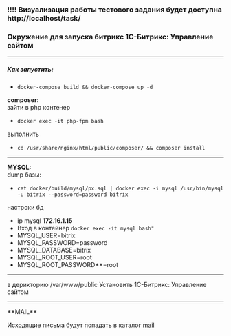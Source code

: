 <h3>!!!! Визуализация работы тестового задания будет доступна http://localhost/task/ </h3>
<h3> Окружение для запуска битрикс 1С-Битрикс: Управление сайтом</h3>

<hr>
<h5>Как запустить:</h5>

- `docker-compose build && docker-compose up -d`

<b>composer:<br></b>
зайти в php контенер
- `docker exec -it php-fpm bash`
<p>выполнить</p>

- `cd /usr/share/nginx/html/public/composer/ &&
    composer install`
<hr>
<b>MYSQL:<br></b> dump базы:

- `cat docker/build/mysql/px.sql | docker exec -i mysql /usr/bin/mysql -u bitrix --password=password bitrix`

 настроки бд
- ip mysql <b>172.16.1.15</b>
- Вход в контейнер `docker exec -it mysql bash"`
- MYSQL_USER=bitrix
- MYSQL_PASSWORD=password
- MYSQL_DATABASE=bitrix
- MYSQL_ROOT_USER=root
- MYSQL_ROOT_PASSWORD**=root
<hr>
в дерикторию /var/www/public
 Установить 1С-Битрикс: Управление сайтом
<hr>
**MAIL**

Исходящие письма будут попадать в каталог <a  href="./mail">mail</a> <br>


